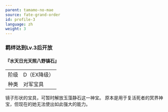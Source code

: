 ```yaml
---
parent: tamamo-no-mae
source: fate-grand-order
id: profile-3
language: zh
weight: 3
---
```


### 羁绊达到Lv.3后开放

#### 『水天日光天照八野镇石』

<table>
  <tr><td>阶级</td><td>D（EX降级）</td></tr>
  <tr><td>种类</td><td>对军宝具</td></tr>
</table>

镜子形状的宝具，可暂时解放玉藻静石这一神宝。
原本是用于复活死者的冥界神宝，但现在的她无法使出如此强大的能力。
